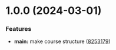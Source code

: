 # 1.0.0 (2024-03-01)


### Features

* **main:** make course structure ([8253179](https://github.com/liyagorelashvili/os-intro/commit/82531796d702001cd8f3f52525c5d5b0881d6541))




